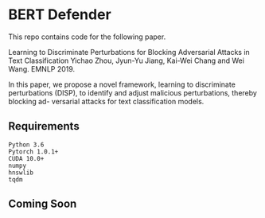 # BERT Defender

This repo contains code for the following paper.

Learning to Discriminate Perturbations for Blocking Adversarial Attacks in Text Classification
Yichao Zhou, Jyun-Yu Jiang, Kai-Wei Chang and Wei Wang. EMNLP 2019.

In this paper, we propose a novel framework, learning to discriminate perturbations (DISP), to identify and adjust malicious perturbations, thereby blocking ad- versarial attacks for text classification models.

## Requirements
```
Python 3.6
Pytorch 1.0.1+
CUDA 10.0+
numpy
hnswlib
tqdm
```

## Coming Soon

